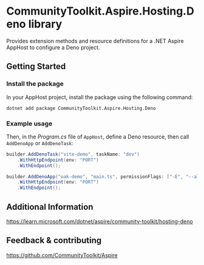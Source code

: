 # CommunityToolkit.Aspire.Hosting.Deno library

Provides extension methods and resource definitions for a .NET Aspire AppHost to configure a Deno project.

## Getting Started

### Install the package

In your AppHost project, install the package using the following command:

```dotnetcli
dotnet add package CommunityToolkit.Aspire.Hosting.Deno
```

### Example usage

Then, in the _Program.cs_ file of `AppHost`, define a Deno resource, then call `AddDenoApp` or `AddDenoTask`:

```csharp
builder.AddDenoTask("vite-demo", taskName: "dev")
    .WithHttpEndpoint(env: "PORT")
    .WithEndpoint();

builder.AddDenoApp("oak-demo", "main.ts", permissionFlags: ["-E", "--allow-net"])
    .WithHttpEndpoint(env: "PORT")
    .WithEndpoint();
```

## Additional Information

https://learn.microsoft.com/dotnet/aspire/community-toolkit/hosting-deno

## Feedback & contributing

https://github.com/CommunityToolkit/Aspire


